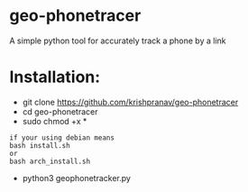 # geo-phonetracer
A simple python tool for accurately track a phone by a link

# Installation:
- git clone https://github.com/krishpranav/geo-phonetracer
- cd geo-phonetracer
- sudo chmod +x *
```
if your using debian means
bash install.sh
or
bash arch_install.sh
```
- python3 geophonetracker.py
